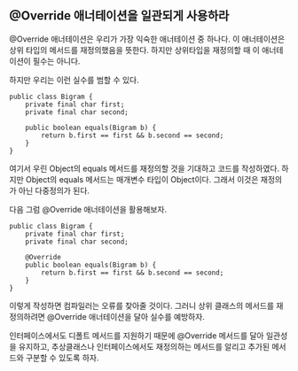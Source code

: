 ## @Override 애너테이션을 일관되게 사용하라

@Override 애너테이션은 우리가 가장 익숙한 애너테이션 중 하나다.
이 애너테이션은 상위 타입의 메서드를 재정의했음을 뜻한다.
하지만 상위타입을 재정의할 때 이 애너테이션이 필수는 아니다.

하지만 우리는 이런 실수를 범할 수 있다.
```
public class Bigram {
    private final char first;
    private final char second;
    
    public boolean equals(Bigram b) {
        return b.first == first && b.second == second;
    }
}
```
여기서 우린 Object의 equals 메서드를 재정의할 것을 기대하고 코드를 작성하였다.
하지만 Object의 equals 메서드는 매개변수 타입이 Object이다. 그래서 이것은 재정의가 아닌 다중정의가 된다.

다음 그럼 @Override 애너테이션을 활용해보자.
```
public class Bigram {
    private final char first;
    private final char second;
    
    @Override
    public boolean equals(Bigram b) {
        return b.first == first && b.second == second;
    }
}
```
이렇게 작성하면 컴파일러는 오류를 찾아줄 것이다.
그러니 상위 클래스의 메서드를 재정의하려면 @Override 애너테이션을 달아 실수를 예방하자.

인터페이스에서도 디폴트 메서드를 지원하기 때문에 @Override 메서드를 달아 일관성을 유지하고,
추상클래스나 인터페이스에서도 재정의하는 메서드를 알리고 추가된 메서드와 구분할 수 있도록 하자.
